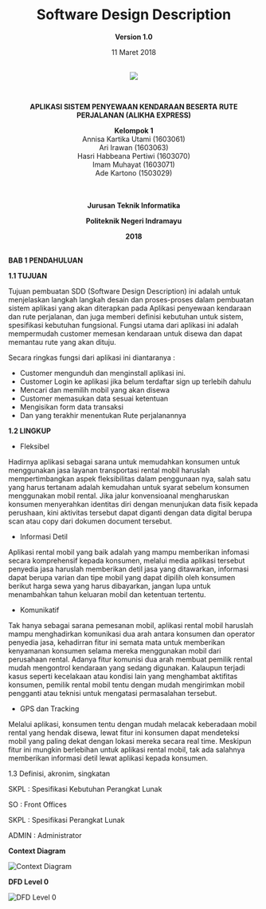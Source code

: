 <html>
<body><div align="center"><h1>Software Design Description</h1></div>
<p align="center"><b>Version 1.0 </b><br>
<p align="center">11 Maret 2018<br><br>
<p align="center">
<img src="http://i67.tinypic.com/mwba89.png"/>
</p>

<br><p align="center"><b> APLIKASI SISTEM PENYEWAAN KENDARAAN BESERTA RUTE PERJALANAN (ALIKHA EXPRESS) </b><br>

<p align="center"><b>Kelompok 1</b><br>
 Annisa Kartika Utami 			(1603061)<br>
 Ari Irawan				  (1603063)<br>
 Hasri Habbeana Pertiwi			(1603070)<br>
 Imam Muhayat    	(1603071)<br>
 Ade Kartono    	(1503029)<br><br><br>

<p align="center"><b>Jurusan Teknik Informatika</b><br>
<p align="center"><b>Politeknik Negeri Indramayu</b><br>
<p align="center"><b>2018</b><br><br>
</p>
</body>
</html>




__BAB 1 PENDAHULUAN__


__1.1 TUJUAN__

Tujuan pembuatan SDD (Software Design Description) ini adalah untuk menjelaskan
langkah langkah desain dan proses-proses dalam pembuatan sistem aplikasi yang akan
diterapkan pada Aplikasi penyewaan kendaraan dan rute perjalanan, dan juga memberi definisi kebutuhan
untuk sistem, spesifikasi kebutuhan fungsional.
Fungsi utama dari aplikasi ini adalah mempermudah customer memesan kendaraan untuk disewa dan dapat memantau rute yang akan dituju.

Secara ringkas fungsi dari aplikasi ini diantaranya :

- Customer mengunduh dan menginstall aplikasi ini.
- Customer Login ke aplikasi jika belum terdaftar sign up terlebih dahulu
- Mencari dan memilih mobil yang akan disewa
- Customer memasukan data sesuai ketentuan
- Mengisikan form data transaksi
- Dan yang terakhir menentukan Rute perjalanannya 



__1.2 LINGKUP__

- Fleksibel

Hadirnya aplikasi sebagai sarana untuk memudahkan konsumen untuk menggunakan jasa layanan transportasi rental mobil haruslah mempertimbangkan aspek fleksibilitas dalam penggunaan nya, salah satu yang harus tertanam adalah kemudahan untuk syarat sebelum konsumen menggunakan mobil rental. Jika jalur konvensioanal mengharuskan konsumen menyerahkan identitas diri dengan menunjukan data fisik kepada perushaan, kini aktivitas tersebut dapat diganti dengan data digital berupa scan atau copy dari dokumen document tersebut.
    
- Informasi Detil

Aplikasi rental mobil yang baik adalah yang mampu memberikan infomasi secara komprehensif kepada konsumen, melalui media aplikasi tersebut penyedia jasa haruslah memberikan detil jasa yang ditawarkan, informasi dapat berupa varian dan tipe mobil yang dapat dipilih oleh konsumen berikut harga sewa yang harus dibayarkan, jangan lupa untuk menambahkan tahun keluaran mobil dan ketentuan tertentu.

- Komunikatif

Tak hanya sebagai sarana pemesanan mobil, aplikasi rental mobil haruslah mampu menghadirkan komunikasi dua arah antara konsumen dan operator penyedia jasa, kehadirran fitur ini semata mata untuk memberikan kenyamanan konsumen selama mereka menggunakan mobil dari perusahaan rental. Adanya fitur komunisi dua arah membuat pemilik rental mudah mengontrol kendaraan yang sedang digunakan. Kalaupun terjadi kasus seperti kecelakaan atau kondisi lain yang menghambat aktifitas konsumen, pemilik rental mobil tentu dengan mudah mengirimkan mobil pengganti atau teknisi untuk mengatasi permasalahan tersebut.

- GPS dan Tracking

Melalui aplikasi, konsumen tentu dengan mudah melacak keberadaan mobil rental yang hendak disewa, lewat fitur ini konsumen dapat mendeteksi mobil yang paling dekat dengan lokasi mereka secara real time. Meskipun fitur ini mungkin berlebihan untuk aplikasi rental mobil, tak ada salahnya memberikan informasi detil lewat aplikasi kepada konsumen.

1.3 Definisi, akronim, singkatan

SKPL      : Spesifikasi Kebutuhan Perangkat Lunak

SO        : Front Offices

SKPL      : Spesifikasi Perangkat Lunak

ADMIN     : Administrator
     

__Context Diagram__

![Context Diagram](http://i64.tinypic.com/234iah.jpg)


__DFD Level 0__

![DFD Level 0](http://i65.tinypic.com/fmjbba.png)
